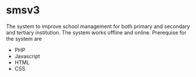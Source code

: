 # smsv3
The system to improve school management for both primary and secondary and tertiary institution.
The system works offline and online.
Prerequise for the system are 
- PHP
- Javascript
- HTML
- CSS
